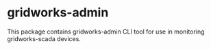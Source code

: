 # gridworks-admin

This package contains gridworks-admin CLI tool for use in monitoring gridworks-scada
devices. 
